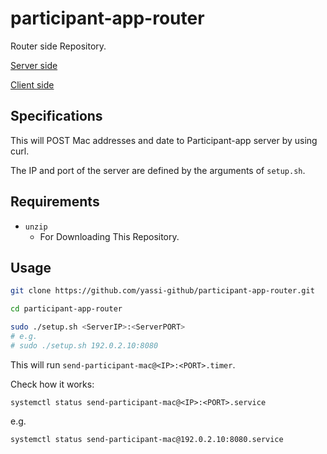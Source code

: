 # participant-app-router

Router side Repository.

[Server side](https://github.com/higuruchi/participant-app)

[Client side](https://github.com/yassi-github/participant-app-client)


## Specifications

This will POST Mac addresses and date to Participant-app server by using curl.

The IP and port of the server are defined by the arguments of `setup.sh`.


## Requirements

- `unzip`
    - For Downloading This Repository.


## Usage

```bash
git clone https://github.com/yassi-github/participant-app-router.git

cd participant-app-router

sudo ./setup.sh <ServerIP>:<ServerPORT>
# e.g.
# sudo ./setup.sh 192.0.2.10:8080
```

This will run `send-participant-mac@<IP>:<PORT>.timer`.  

Check how it works:

```
systemctl status send-participant-mac@<IP>:<PORT>.service
```

e.g. 

```
systemctl status send-participant-mac@192.0.2.10:8080.service
```
